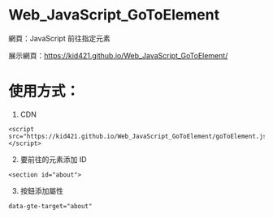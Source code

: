 # Web_JavaScript_GoToElement
網頁：JavaScript 前往指定元素

展示網頁：https://kid421.github.io/Web_JavaScript_GoToElement/

# 使用方式：
1. CDN
```
<script src="https://kid421.github.io/Web_JavaScript_GoToElement/goToElement.js"></script>
```

2. 要前往的元素添加 ID
```
<section id="about">
```

3. 按鈕添加屬性
```
data-gte-target="about"
```
